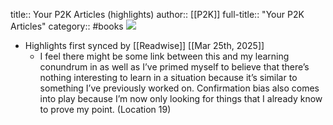title:: Your P2K Articles (highlights)
author:: [[P2K]]
full-title:: "Your P2K Articles"
category:: #books
![](https://readwise-assets.s3.amazonaws.com/static/images/default-book-icon-0.c6917d331b03.png)

- Highlights first synced by [[Readwise]] [[Mar 25th, 2025]]
	- I feel there might be some link between this and my learning conundrum in as well as I’ve primed myself to believe that there’s nothing interesting to learn in a situation because it’s similar to something I’ve previously worked on. Confirmation bias also comes into play because I’m now only looking for things that I already know to prove my point. (Location 19)